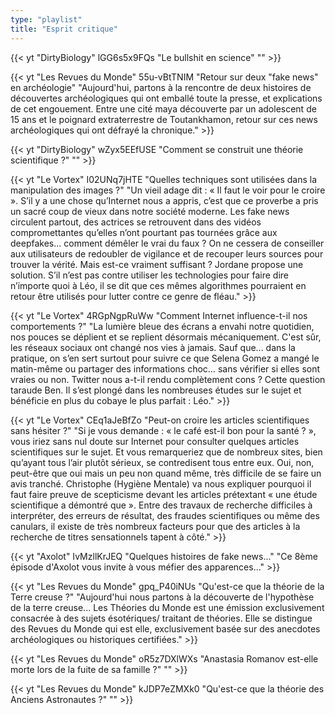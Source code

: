 ```yaml
---
type: "playlist"
title: "Esprit critique"
---
```



{{< yt "DirtyBiology" lGG6s5x9FQs "Le bullshit en science" "" >}}

{{< yt "Les Revues du Monde" 55u-vBtTNIM "Retour sur deux "fake news" en archéologie" "Aujourd'hui, partons à la rencontre de deux histoires de découvertes archéologiques qui ont emballé toute la presse, et explications de cet engouement. Entre une cité maya découverte par un adolescent de 15 ans et le poignard extraterrestre de Toutankhamon, retour sur ces news archéologiques qui ont défrayé la chronique." >}}

{{< yt "DirtyBiology" wZyx5EEfUSE "Comment se construit une théorie scientifique ?" "" >}}

{{< yt "Le Vortex" I02UNq7jHTE "Quelles techniques sont utilisées dans la manipulation des images ?" "Un vieil adage dit : « Il faut le voir pour le croire ». S’il y a une chose qu’Internet nous a appris, c’est que ce proverbe a pris un sacré coup de vieux dans notre société moderne. Les fake news circulent partout, des actrices se retrouvent dans des vidéos compromettantes qu’elles n’ont pourtant pas tournées grâce aux deepfakes... comment démêler le vrai du faux ? On ne cessera de conseiller aux utilisateurs de redoubler de vigilance et de recouper leurs sources pour trouver la vérité. Mais est-ce vraiment suffisant ? Jordane propose une solution. S’il n’est pas contre utiliser les technologies pour faire dire n’importe quoi à Léo, il se dit que ces mêmes algorithmes pourraient en retour être utilisés pour lutter contre ce genre de fléau." >}}

{{< yt "Le Vortex" 4RGpNgpRuWw "Comment Internet influence-t-il nos comportements ?" "La lumière bleue des écrans a envahi notre quotidien, nos pouces se déplient et se replient désormais mécaniquement. C'est sûr, les réseaux sociaux ont changé nos vies à jamais. Sauf que... dans la pratique, on s’en sert surtout pour suivre ce que Selena Gomez a mangé le matin-même ou partager des informations choc… sans vérifier si elles sont vraies ou non. Twitter nous a-t-il rendu complètement cons ? Cette question taraude Ben. Il s’est plongé dans les nombreuses études sur le sujet et bénéficie en plus du cobaye le plus parfait : Léo." >}}

{{< yt "Le Vortex" CEq1aJeBfZo "Peut-on croire les articles scientifiques sans hésiter ?" "Si je vous demande : « le café est-il bon pour la santé ? », vous iriez sans nul doute sur Internet pour consulter quelques articles scientifiques sur le sujet. Et vous remarqueriez que de nombreux sites, bien qu’ayant tous l’air plutôt sérieux, se contredisent tous entre eux. Oui, non, peut-être que oui mais un peu non quand même, très difficile de se faire un avis tranché. Christophe (Hygiène Mentale) va nous expliquer pourquoi il faut faire preuve de scepticisme devant les articles prétextant « une étude scientifique a démontré que ». Entre des travaux de recherche difficiles à interpréter, des erreurs de résultat, des fraudes scientifiques ou même des canulars, il existe de très nombreux facteurs pour que des articles à la recherche de titres sensationnels tapent à côté." >}}

{{< yt "Axolot" IvMzllKrJEQ "Quelques histoires de fake news..." "Ce 8ème épisode d'Axolot vous invite à vous méfier des apparences..." >}}

{{< yt "Les Revues du Monde" gpq_P40iNUs "Qu'est-ce que la théorie de la Terre creuse ?" "Aujourd'hui nous partons à la découverte de l'hypothèse de la terre creuse... Les Théories du Monde est une émission exclusivement consacrée à des sujets ésotériques/ traitant de théories. Elle se distingue des Revues du Monde qui est elle, exclusivement basée sur des anecdotes archéologiques ou historiques certifiées." >}}

{{< yt "Les Revues du Monde" oR5z7DXlWXs "Anastasia Romanov est-elle morte lors de la fuite de sa famille ?" "" >}}

{{< yt "Les Revues du Monde" kJDP7eZMXk0 "Qu'est-ce que la théorie des Anciens Astronautes ?" "" >}}

